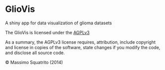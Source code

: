 GlioVis
=============

A shiny app for data visualization of glioma datasets

The GlioVis is licensed under the [AGPLv3](http://www.tldrlegal.com/l/AGPL3) 

As a summary, the AGPLv3 license requires, attribution, include copyright and license in copies of the software, state changes if you modify the code, and disclose all source code. 

&copy; Massimo Squatrito (2014) 